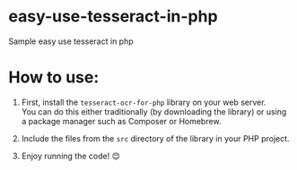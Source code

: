 # easy-use-tesseract-in-php
Sample easy use tesseract in php

# How to use:  

1. First, install the `tesseract-ocr-for-php` library on your web server.  
   You can do this either traditionally (by downloading the library) or using a package manager such as Composer or Homebrew.  

2. Include the files from the `src` directory of the library in your PHP project.  

3. Enjoy running the code! 😊  
